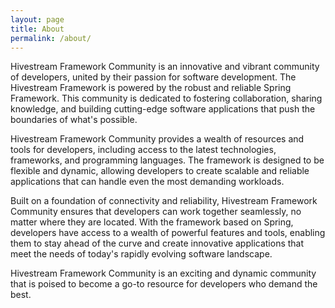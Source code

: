 ```yaml
---
layout: page
title: About
permalink: /about/
---
```


<p>Hivestream Framework Community is an innovative and vibrant community of developers, united by their passion for software development. The Hivestream Framework is powered by the robust and reliable Spring Framework. This community is dedicated to fostering collaboration, sharing knowledge, and building cutting-edge software applications that push the boundaries of what's possible.
</p>

<p>Hivestream Framework Community provides a wealth of resources and tools for developers, including access to the latest technologies, frameworks, and programming languages. The framework is designed to be flexible and dynamic, allowing developers to create scalable and reliable applications that can handle even the most demanding workloads.
</p>
  
<p>Built on a foundation of connectivity and reliability, Hivestream Framework Community ensures that developers can work together seamlessly, no matter where they are located. With the framework based on Spring, developers have access to a wealth of powerful features and tools, enabling them to stay ahead of the curve and create innovative applications that meet the needs of today's rapidly evolving software landscape.
</p>

<p>Hivestream Framework Community is an exciting and dynamic community that is poised to become a go-to resource for developers who demand the best.
</p>
